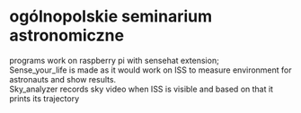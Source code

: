 # ogólnopolskie seminarium astronomiczne
programs work on raspberry pi with sensehat extension; \
Sense_your_life is made as it would work on ISS to measure environment for astronauts and show results.\
Sky_analyzer records sky video when ISS is visible and based on that it prints its trajectory 
